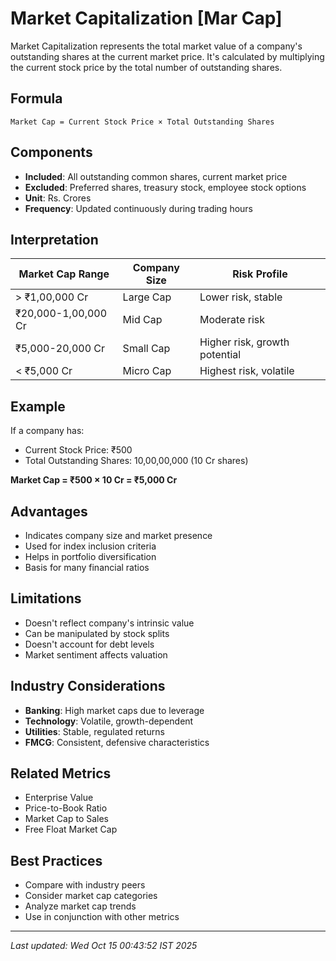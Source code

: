 # Market Capitalization [Mar Cap]


Market Capitalization represents the total market value of a company's outstanding shares at the current market price. It's calculated by multiplying the current stock price by the total number of outstanding shares.

## Formula
```text
Market Cap = Current Stock Price × Total Outstanding Shares
```

## Components
- **Included**: All outstanding common shares, current market price
- **Excluded**: Preferred shares, treasury stock, employee stock options
- **Unit**: Rs. Crores
- **Frequency**: Updated continuously during trading hours

## Interpretation
| Market Cap Range | Company Size | Risk Profile |
|------------------|--------------|--------------|
| > ₹1,00,000 Cr | Large Cap | Lower risk, stable |
| ₹20,000-1,00,000 Cr | Mid Cap | Moderate risk |
| ₹5,000-20,000 Cr | Small Cap | Higher risk, growth potential |
| < ₹5,000 Cr | Micro Cap | Highest risk, volatile |

## Example
If a company has:
- Current Stock Price: ₹500
- Total Outstanding Shares: 10,00,00,000 (10 Cr shares)

**Market Cap = ₹500 × 10 Cr = ₹5,000 Cr**

## Advantages
- Indicates company size and market presence
- Used for index inclusion criteria
- Helps in portfolio diversification
- Basis for many financial ratios

## Limitations
- Doesn't reflect company's intrinsic value
- Can be manipulated by stock splits
- Doesn't account for debt levels
- Market sentiment affects valuation

## Industry Considerations
- **Banking**: High market caps due to leverage
- **Technology**: Volatile, growth-dependent
- **Utilities**: Stable, regulated returns
- **FMCG**: Consistent, defensive characteristics

## Related Metrics
- Enterprise Value
- Price-to-Book Ratio
- Market Cap to Sales
- Free Float Market Cap

## Best Practices
- Compare with industry peers
- Consider market cap categories
- Analyze market cap trends
- Use in conjunction with other metrics

---
*Last updated: Wed Oct 15 00:43:52 IST 2025*
